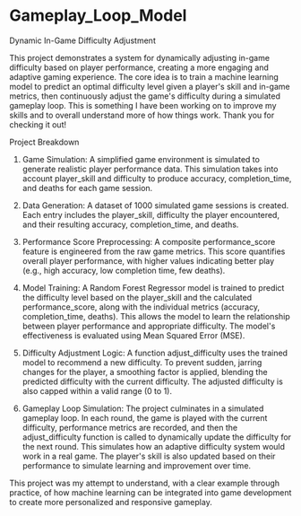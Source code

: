 # Gameplay_Loop_Model



Dynamic In-Game Difficulty Adjustment

This project demonstrates a system for dynamically adjusting in-game difficulty based on player performance, creating a more engaging and adaptive gaming experience. The core idea is to train a machine learning model to predict an optimal difficulty level given a player's skill and in-game metrics, then continuously adjust the game's difficulty during a simulated gameplay loop. 
This is something I have been working on to improve my skills and to overall understand more of how things work. Thank you for checking it out!


Project Breakdown

1. Game Simulation: A simplified game environment is simulated to generate realistic player performance data. This simulation takes into account player_skill and difficulty to produce accuracy, completion_time, and deaths for each game session.

2. Data Generation: A dataset of 1000 simulated game sessions is created. Each entry includes the player_skill, difficulty the player encountered, and their resulting accuracy, completion_time, and deaths.

3. Performance Score Preprocessing: A composite performance_score feature is engineered from the raw game metrics. This score quantifies overall player performance, with higher values indicating better play (e.g., high accuracy, low completion time, few deaths).

4. Model Training: A Random Forest Regressor model is trained to predict the difficulty level based on the player_skill and the calculated performance_score, along with the individual metrics (accuracy, completion_time, deaths). This allows the model to learn the relationship between player performance and appropriate difficulty. The model's effectiveness is evaluated using Mean Squared Error (MSE).

5. Difficulty Adjustment Logic: A function adjust_difficulty uses the trained model to recommend a new difficulty. To prevent sudden, jarring changes for the player, a smoothing factor is applied, blending the predicted difficulty with the current difficulty. The adjusted difficulty is also capped within a valid range (0 to 1).

6. Gameplay Loop Simulation: The project culminates in a simulated gameplay loop. In each round, the game is played with the current difficulty, performance metrics are recorded, and then the adjust_difficulty function is called to dynamically update the difficulty for the next round. This simulates how an adaptive difficulty system would work in a real game. The player's skill is also updated based on their performance to simulate learning and improvement over time.


This project was my attempt to understand, with a clear example through practice, of how machine learning can be integrated into game development to create more personalized and responsive gameplay.
